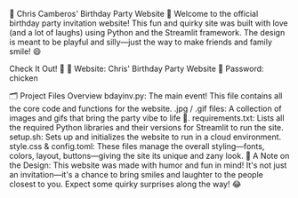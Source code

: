 🎉 Chris Camberos' Birthday Party Website 🎉
Welcome to the official birthday party invitation website! This fun and quirky site was built with love (and a lot of laughs) using Python and the Streamlit framework. The design is meant to be playful and silly—just the way to make friends and family smile! 😄

Check It Out! 🚀
🔗 Website: Chris' Birthday Party Website
🔐 Password: chicken

🗂️ Project Files Overview
bdayinv.py: The main event! This file contains all the core code and functions for the website.
.jpg / .gif files: A collection of images and gifs that bring the party vibe to life 🎈.
requirements.txt: Lists all the required Python libraries and their versions for Streamlit to run the site.
setup.sh: Sets up and initializes the website to run in a cloud environment.
style.css & config.toml: These files manage the overall styling—fonts, colors, layout, buttons—giving the site its unique and zany look.
🤹 A Note on the Design:
This website was made with humor and fun in mind! It's not just an invitation—it's a chance to bring smiles and laughter to the people closest to you. Expect some quirky surprises along the way! 😂
